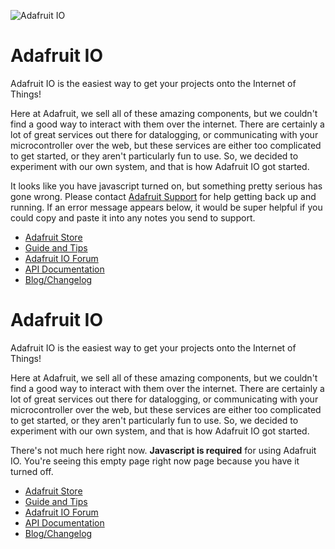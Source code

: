 ![Adafruit IO](https://d2794n4cyhr13z.cloudfront.net/vite/production/assets/io-loading-CvER77Ir.gif "Adafruit IO Loading")

Adafruit IO
===========

Adafruit IO is the easiest way to get your projects onto the Internet of Things!

Here at Adafruit, we sell all of these amazing components, but we couldn't find a good way to interact with them over the internet. There are certainly a lot of great services out there for datalogging, or communicating with your microcontroller over the web, but these services are either too complicated to get started, or they aren't particularly fun to use. So, we decided to experiment with our own system, and that is how Adafruit IO got started.

It looks like you have javascript turned on, but something pretty serious has gone wrong. Please contact [Adafruit Support](https://www.adafruit.com/support) for help getting back up and running. If an error message appears below, it would be super helpful if you could copy and paste it into any notes you send to support.

* [Adafruit Store](https://adafruit.com/)
* [Guide and Tips](https://learn.adafruit.com/adafruit-io/overview)
* [Adafruit IO Forum](https://forums.adafruit.com/viewforum.php?f=56)
* [API Documentation](https://io.adafruit.com/api/docs)
* [Blog/Changelog](https://io.adafruit.com/blog)

Adafruit IO
===========

Adafruit IO is the easiest way to get your projects onto the Internet of Things!

Here at Adafruit, we sell all of these amazing components, but we couldn't find a good way to interact with them over the internet. There are certainly a lot of great services out there for datalogging, or communicating with your microcontroller over the web, but these services are either too complicated to get started, or they aren't particularly fun to use. So, we decided to experiment with our own system, and that is how Adafruit IO got started.

There's not much here right now. **Javascript is required** for using Adafruit IO. You're seeing this empty page right now page because you have it turned off.

* [Adafruit Store](https://adafruit.com/)
* [Guide and Tips](https://learn.adafruit.com/adafruit-io/overview)
* [Adafruit IO Forum](https://forums.adafruit.com/viewforum.php?f=56)
* [API Documentation](https://io.adafruit.com/api/docs)
* [Blog/Changelog](https://io.adafruit.com/blog)